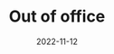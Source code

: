 ---
title: "Out of office"
date: 2022-11-12
draft: false
headerHeadline: Out of office
hideHeaderTitle: true
headerTheme: out-of-office
menu:
  main:
    name: Out of office
    weight: 6
---